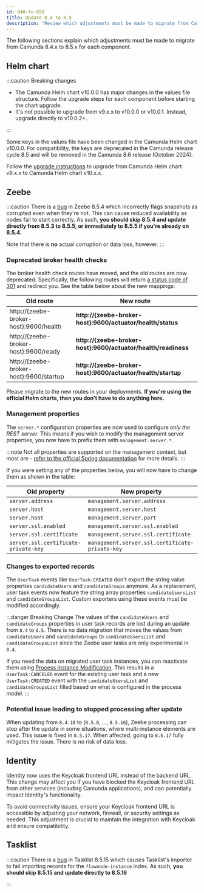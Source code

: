 ```yaml
---
id: 840-to-850
title: Update 8.4 to 8.5
description: "Review which adjustments must be made to migrate from Camunda 8.4.x to Camunda 8.5.0."
---
```


The following sections explain which adjustments must be made to migrate from Camunda 8.4.x to 8.5.x for each component.

## Helm chart

:::caution Breaking changes

- The Camunda Helm chart v10.0.0 has major changes in the values file structure. Follow the upgrade steps for each component before starting the chart upgrade.
- It's not possible to upgrade from v9.x.x to v10.0.0 or v10.0.1. Instead, upgrade directly to v10.0.2+.

:::

Some keys in the values file have been changed in the Camunda Helm chart v10.0.0. For compatibility, the keys are deprecated in the Camunda release cycle 8.5 and will be removed in the Camunda 8.6 release (October 2024).

Follow the [upgrade instructions](/self-managed/setup/upgrade.md#helm-chart-1002+) to upgrade from Camunda Helm chart v9.x.x to Camunda Helm chart v10.x.x.

## Zeebe

:::caution
There is a [bug](https://github.com/camunda/camunda/issues/19984) in Zeebe 8.5.4 which incorrectly flags snapshots as corrupted even when they're not. This can cause reduced availability as nodes fail to start correctly. As such, **you should skip 8.5.4 and update directly from 8.5.3 to 8.5.5, or immediately to 8.5.5 if you're already on 8.5.4.**

Note that there is **no** actual corruption or data loss, however.
:::

### Deprecated broker health checks

The broker health check routes have moved, and the old routes are now deprecated. Specifically, the following routes will return [a status code of 301](https://developer.mozilla.org/en-US/docs/Web/HTTP/Status/301) and redirect you. See the table below about the new mappings:

| Old route                                | **New route**                                                  |
| ---------------------------------------- | -------------------------------------------------------------- |
| http://\{zeebe-broker-host}:9600/health  | **http://\{zeebe-broker-host}:9600/actuator/health/status**    |
| http://\{zeebe-broker-host}:9600/ready   | **http://\{zeebe-broker-host}:9600/actuator/health/readiness** |
| http://\{zeebe-broker-host}:9600/startup | **http://\{zeebe-broker-host}:9600/actuator/health/startup**   |

Please migrate to the new routes in your deployments. **If you're using the official Helm charts, then you don't have to do anything here.**

### Management properties

The `server.*` configuration properties are now used to configure _only the REST server_. This means if you wish to modify the management server properties, you now have to prefix them with `management.server.*`.

:::note
Not all properties are supported on the management context, but most are - [refer to the official Spring documentation](https://docs.spring.io/spring-boot/docs/current/reference/html/actuator.html#actuator.monitoring) for more details.
:::

If you were setting any of the properties below, you will now have to change them as shown in the table:

| Old property                         | **New property**                                |
| ------------------------------------ | ----------------------------------------------- |
| `server.address`                     | `management.server.address`                     |
| `server.host`                        | `management.server.host`                        |
| `server.host`                        | `management.server.port`                        |
| `server.ssl.enabled`                 | `management.server.ssl.enabled`                 |
| `server.ssl.certificate`             | `management.server.ssl.certificate`             |
| `server.ssl.certificate-private-key` | `management.server.ssl.certificate-private-key` |

### Changes to exported records

The `UserTask` events like `UserTask:CREATED` don't export the string value properties `candidateUsers` and `candidateGroups` anymore.
As a replacement, user task events now feature the string array properties `candidateUsersList` and `candidateGroupsList`.
Custom exporters using these events must be modified accordingly.

:::danger Breaking Change
The values of the `candidateUsers` and `candidateGroups` properties in user task records are lost during an update from `8.4` to `8.5`.
There is no data migration that moves the values from `candidateUsers` and `candidateGroups` to `candidateUsersList` and `candidateGroupsList`
since the Zeebe user tasks are only experimental in `8.4`.

If you need the data on migrated user task instances, you can reactivate them using [Process Instance Modification](/components/concepts/process-instance-modification.md).
This results in a `UserTask:CANCELED` event for the existing user task and a new `UserTask:CREATED` event with the `candidateUsersList` and `candidateGroupsList` filled based on what is configured in the process model.
:::

### Potential issue leading to stopped processing after update

When updating from `8.4.18` to (`8.5.0`, …, `8.5.16`), Zeebe processing can stop after the update in some situations, where multi-instance elements are used. This issue is fixed in `8.5.17`. When affected, going to `8.5.17` fully mitigates the issue. There is no risk of data loss.

## Identity

Identity now uses the Keycloak frontend URL instead of the backend URL. This change may affect you if you have blocked the Keycloak frontend URL from other services (including Camunda applications), and can potentially impact Identity's functionality.

To avoid connectivity issues, ensure your Keycloak frontend URL is accessible by adjusting your network, firewall, or security settings as needed. This adjustment is crucial to maintain the integration with Keycloak and ensure compatibility.

## Tasklist

:::caution
There is a [bug](https://github.com/camunda/camunda/issues/32208) in Tasklist 8.5.15 which causes Tasklist's importer to fail importing records for the `flownode-instance` index. As such, **you should skip 8.5.15 and update directly to 8.5.16**

:::
